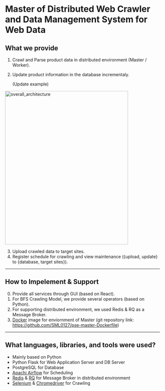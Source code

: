 # Master of Distributed Web Crawler and Data Management System for Web Data 


## What we provide
1. Crawl and Parse product data in distributed environment (Master / Worker).
2. Update product information in the database incrementaly.

   (Update example)
<img width="400" height="500" alt="overall_architecture" src="https://user-images.githubusercontent.com/13589283/140600455-fc2c143e-9d12-4c8c-984f-e1d9b082c9fb.jpg">

3. Upload crawled data to target sites.
4. Register schedule for crawling and view maintenance ({upload, update} to {database, target sites}).

------------
## How to Impelement & Support
0. Provide all services through GUI (based on React).
1. For BFS Crawling Model, we provide several operators (based on Python).
2. For supporting distributed environment, we used Redis & RQ as a Message Broker.
3. [Docker](https://www.docker.com/) image for enviornment of Master (git repository link: https://github.com/SML0127/pse-master-Dockerfile)


------------
## What languages, libraries, and tools were used?
- Mainly based on Python
- Python Flask for Web Application Server and DB Server
- PostgreSQL for Database
- [Apachi Airflow](https://airflow.apache.org/) for Scheduling
- [Redis](https://redis.io/) & [RQ](https://python-rq.org/) for Message Broker in distributed environment
- [Selenium](https://www.selenium.dev/) & [Chromedriver](https://chromedriver.chromium.org/downloads) for Crawling
